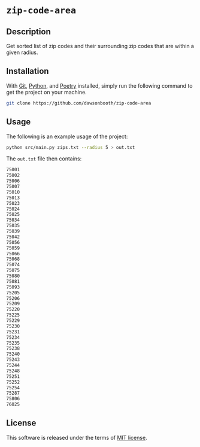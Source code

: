 # `zip-code-area`


## Description

Get sorted list of zip codes and their surrounding zip codes that are within a given radius.

## Installation

With [Git](https://git-scm.com/downloads), [Python](https://www.python.org/downloads/), and [Poetry](https://python-poetry.org/docs/) installed, simply run the following command to get the project on your machine.

```bash
git clone https://github.com/dawsonbooth/zip-code-area
```

## Usage

The following is an example usage of the project:

```bash
python src/main.py zips.txt --radius 5 > out.txt
```
The `out.txt` file then contains:

```txt
75001
75002
75006
75007
75010
75013
75023
75024
75025
75034
75035
75039
75042
75056
75059
75066
75068
75074
75075
75080
75081
75093
75205
75206
75209
75220
75225
75229
75230
75231
75234
75235
75238
75240
75243
75244
75248
75251
75252
75254
75287
75806
76025
```

## License

This software is released under the terms of [MIT license](LICENSE).
